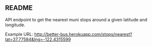 ## README

API endpoint to get the nearest muni stops around a given latitude and longitude.

Example URL: http://better-bus.herokuapp.com/stops/nearest?lat=37.77584&lng=-122.4315599
